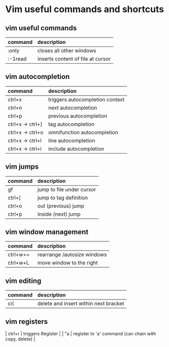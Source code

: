 # Vim useful commands and shortcuts

## vim useful commands
| command    | description |
| :-------------- | :----------- |
| :only | closes all other windows |
| :-1read | inserts content of file at cursor |

## vim autocompletion
| command    | description |
| :-------------- | :----------- |
| ctrl+x | triggers autocompletion context |
| ctrl+n | next autocompletion |
| ctrl+p | previous autocompletion |
| ctrl+x -> ctrl+] | tag autocompletion |
| ctrl+x -> ctrl+o | omnifunction autocompletion |
| ctrl+x -> ctrl+l | line autocompletion |
| ctrl+x -> ctrl+i | include autocompletion |

## vim jumps
| command    | description |
| :-------------- | :----------- |
| gf | jump to file under cursor |
| ctrl+] | jump to tag definition |
| ctrl+o | out (previous) jump |
| ctrl+p | inside (next) jump |

## vim window management
| command    | description |
| :-------------- | :----------- |
| ctrl+w+= | rearrange /autosize windows |
| ctrl+w+L | move window to the right |

## vim editing
| command    | description |
| :-------------- | :----------- |
| ci( | delete and insert within next bracket |

## vim registers
| ctrl+r | triggers Register |
| "a | register to 'a' command (can chain with copy, delete) |
